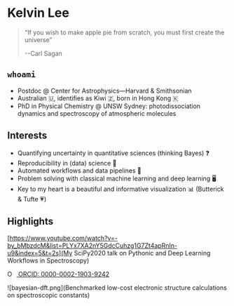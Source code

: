 # Kelvin Lee

> “If you wish to make apple pie from scratch, you must first create the universe”
>
> --Carl Sagan

## `whoami`

- Postdoc @ Center for Astrophysics—Harvard & Smithsonian
- Australian 🇺, identifies as Kiwi 🇿, born in Hong Kong 🇰
- PhD in Physical Chemistry @ UNSW Sydney: photodissociation dynamics and spectroscopy of atmospheric molecules

## Interests

- Quantifying uncertainty in quantitative sciences (thinking Bayes) ❓
- Reproducibility in (data) science 💾
- Automated workflows and data pipelines 🤖
- Problem solving with classical machine learning and deep learning 🖥
- Key to my heart is a beautiful and informative visualization 📊 (Butterick & Tufte 💗)

## Highlights

[https://www.youtube.com/watch?v=-by_bMbzdcM&list=PLYx7XA2nY5GdcCuhzg1G7Zt4apRnIn-u9&index=5&t=2s](My SciPy2020 talk on Pythonic and Deep Learning Workflows in Spectroscopy)

<div itemscope itemtype="https://schema.org/Person"><a itemprop="sameAs" content="https://orcid.org/0000-0002-1903-9242" href="https://orcid.org/0000-0002-1903-9242" target="orcid.widget" rel="me noopener noreferrer" style="vertical-align:top;"><img src="https://orcid.org/sites/default/files/images/orcid_16x16.png" style="width:1em;margin-right:.5em;" alt="ORCID iD icon"> ORCID: 0000-0002-1903-9242</a></div>

![bayesian-dft.png](Benchmarked low-cost electronic structure calculations on spectroscopic constants)